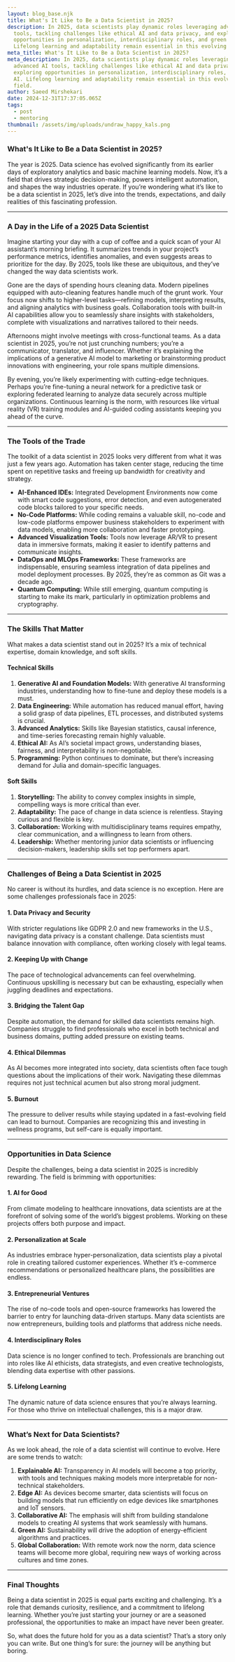 ```yaml
---
layout: blog_base.njk
title: What's It Like to Be a Data Scientist in 2025?
description: In 2025, data scientists play dynamic roles leveraging advanced AI
  tools, tackling challenges like ethical AI and data privacy, and exploring
  opportunities in personalization, interdisciplinary roles, and green AI.
  Lifelong learning and adaptability remain essential in this evolving field.
meta_title: What's It Like to Be a Data Scientist in 2025?
meta_description: In 2025, data scientists play dynamic roles leveraging
  advanced AI tools, tackling challenges like ethical AI and data privacy, and
  exploring opportunities in personalization, interdisciplinary roles, and green
  AI. Lifelong learning and adaptability remain essential in this evolving
  field.
author: Saeed Mirshekari
date: 2024-12-31T17:37:05.065Z
tags:
  - post
  - mentoring
thumbnail: /assets/img/uploads/undraw_happy_kals.png
---
```

### What's It Like to Be a Data Scientist in 2025?

The year is 2025. Data science has evolved significantly from its earlier days of exploratory analytics and basic machine learning models. Now, it’s a field that drives strategic decision-making, powers intelligent automation, and shapes the way industries operate. If you’re wondering what it’s like to be a data scientist in 2025, let’s dive into the trends, expectations, and daily realities of this fascinating profession.

- - -

### A Day in the Life of a 2025 Data Scientist

Imagine starting your day with a cup of coffee and a quick scan of your AI assistant’s morning briefing. It summarizes trends in your project’s performance metrics, identifies anomalies, and even suggests areas to prioritize for the day. By 2025, tools like these are ubiquitous, and they’ve changed the way data scientists work.

Gone are the days of spending hours cleaning data. Modern pipelines equipped with auto-cleaning features handle much of the grunt work. Your focus now shifts to higher-level tasks—refining models, interpreting results, and aligning analytics with business goals. Collaboration tools with built-in AI capabilities allow you to seamlessly share insights with stakeholders, complete with visualizations and narratives tailored to their needs.

Afternoons might involve meetings with cross-functional teams. As a data scientist in 2025, you’re not just crunching numbers; you’re a communicator, translator, and influencer. Whether it’s explaining the implications of a generative AI model to marketing or brainstorming product innovations with engineering, your role spans multiple dimensions.

By evening, you’re likely experimenting with cutting-edge techniques. Perhaps you’re fine-tuning a neural network for a predictive task or exploring federated learning to analyze data securely across multiple organizations. Continuous learning is the norm, with resources like virtual reality (VR) training modules and AI-guided coding assistants keeping you ahead of the curve.

- - -

### The Tools of the Trade

The toolkit of a data scientist in 2025 looks very different from what it was just a few years ago. Automation has taken center stage, reducing the time spent on repetitive tasks and freeing up bandwidth for creativity and strategy.

* **AI-Enhanced IDEs:** Integrated Development Environments now come with smart code suggestions, error detection, and even autogenerated code blocks tailored to your specific needs.
* **No-Code Platforms:** While coding remains a valuable skill, no-code and low-code platforms empower business stakeholders to experiment with data models, enabling more collaboration and faster prototyping.
* **Advanced Visualization Tools:** Tools now leverage AR/VR to present data in immersive formats, making it easier to identify patterns and communicate insights.
* **DataOps and MLOps Frameworks:** These frameworks are indispensable, ensuring seamless integration of data pipelines and model deployment processes. By 2025, they’re as common as Git was a decade ago.
* **Quantum Computing:** While still emerging, quantum computing is starting to make its mark, particularly in optimization problems and cryptography.

- - -

### The Skills That Matter

What makes a data scientist stand out in 2025? It’s a mix of technical expertise, domain knowledge, and soft skills.

#### Technical Skills

1. **Generative AI and Foundation Models:** With generative AI transforming industries, understanding how to fine-tune and deploy these models is a must.
2. **Data Engineering:** While automation has reduced manual effort, having a solid grasp of data pipelines, ETL processes, and distributed systems is crucial.
3. **Advanced Analytics:** Skills like Bayesian statistics, causal inference, and time-series forecasting remain highly valuable.
4. **Ethical AI:** As AI’s societal impact grows, understanding biases, fairness, and interpretability is non-negotiable.
5. **Programming:** Python continues to dominate, but there’s increasing demand for Julia and domain-specific languages.

#### Soft Skills

1. **Storytelling:** The ability to convey complex insights in simple, compelling ways is more critical than ever.
2. **Adaptability:** The pace of change in data science is relentless. Staying curious and flexible is key.
3. **Collaboration:** Working with multidisciplinary teams requires empathy, clear communication, and a willingness to learn from others.
4. **Leadership:** Whether mentoring junior data scientists or influencing decision-makers, leadership skills set top performers apart.

- - -

### Challenges of Being a Data Scientist in 2025

No career is without its hurdles, and data science is no exception. Here are some challenges professionals face in 2025:

#### 1. Data Privacy and Security

With stricter regulations like GDPR 2.0 and new frameworks in the U.S., navigating data privacy is a constant challenge. Data scientists must balance innovation with compliance, often working closely with legal teams.

#### 2. Keeping Up with Change

The pace of technological advancements can feel overwhelming. Continuous upskilling is necessary but can be exhausting, especially when juggling deadlines and expectations.

#### 3. Bridging the Talent Gap

Despite automation, the demand for skilled data scientists remains high. Companies struggle to find professionals who excel in both technical and business domains, putting added pressure on existing teams.

#### 4. Ethical Dilemmas

As AI becomes more integrated into society, data scientists often face tough questions about the implications of their work. Navigating these dilemmas requires not just technical acumen but also strong moral judgment.

#### 5. Burnout

The pressure to deliver results while staying updated in a fast-evolving field can lead to burnout. Companies are recognizing this and investing in wellness programs, but self-care is equally important.

- - -

### Opportunities in Data Science

Despite the challenges, being a data scientist in 2025 is incredibly rewarding. The field is brimming with opportunities:

#### 1. AI for Good

From climate modeling to healthcare innovations, data scientists are at the forefront of solving some of the world’s biggest problems. Working on these projects offers both purpose and impact.

#### 2. Personalization at Scale

As industries embrace hyper-personalization, data scientists play a pivotal role in creating tailored customer experiences. Whether it’s e-commerce recommendations or personalized healthcare plans, the possibilities are endless.

#### 3. Entrepreneurial Ventures

The rise of no-code tools and open-source frameworks has lowered the barrier to entry for launching data-driven startups. Many data scientists are now entrepreneurs, building tools and platforms that address niche needs.

#### 4. Interdisciplinary Roles

Data science is no longer confined to tech. Professionals are branching out into roles like AI ethicists, data strategists, and even creative technologists, blending data expertise with other passions.

#### 5. Lifelong Learning

The dynamic nature of data science ensures that you’re always learning. For those who thrive on intellectual challenges, this is a major draw.

- - -

### What’s Next for Data Scientists?

As we look ahead, the role of a data scientist will continue to evolve. Here are some trends to watch:

1. **Explainable AI:** Transparency in AI models will become a top priority, with tools and techniques making models more interpretable for non-technical stakeholders.
2. **Edge AI:** As devices become smarter, data scientists will focus on building models that run efficiently on edge devices like smartphones and IoT sensors.
3. **Collaborative AI:** The emphasis will shift from building standalone models to creating AI systems that work seamlessly with humans.
4. **Green AI:** Sustainability will drive the adoption of energy-efficient algorithms and practices.
5. **Global Collaboration:** With remote work now the norm, data science teams will become more global, requiring new ways of working across cultures and time zones.

- - -

### Final Thoughts

Being a data scientist in 2025 is equal parts exciting and challenging. It’s a role that demands curiosity, resilience, and a commitment to lifelong learning. Whether you’re just starting your journey or are a seasoned professional, the opportunities to make an impact have never been greater.

So, what does the future hold for you as a data scientist? That’s a story only you can write. But one thing’s for sure: the journey will be anything but boring.